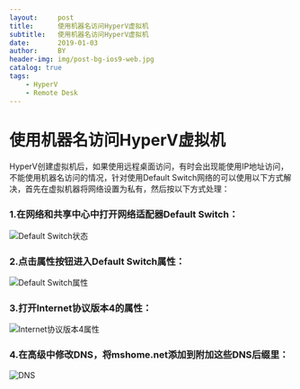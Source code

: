 ```yaml
---
layout:     post
title:      使用机器名访问HyperV虚拟机
subtitle:   使用机器名访问HyperV虚拟机
date:       2019-01-03
author:     BY
header-img: img/post-bg-ios9-web.jpg
catalog: true
tags:
    - HyperV
    - Remote Desk
---
```

# 使用机器名访问HyperV虚拟机
HyperV创建虚拟机后，如果使用远程桌面访问，有时会出现能使用IP地址访问，不能使用机器名访问的情况，针对使用Default Switch网络的可以使用以下方式解决，首先在虚拟机器将网络设置为私有，然后按以下方式处理：

### 1.在网络和共享中心中打开网络适配器Default Switch：
![Default Switch状态](https://fm9t.github.io/img/blogimg/20190103001.jpg)

### 2.点击属性按钮进入Default Switch属性：
![Default Switch属性](https://fm9t.github.io/img/blogimg/20190103002.jpg)

### 3.打开Internet协议版本4的属性：
![Internet协议版本4属性](https://fm9t.github.io/img/blogimg/20190103003.jpg)

### 4.在高级中修改DNS，将mshome.net添加到附加这些DNS后缀里：
![DNS](https://fm9t.github.io/img/blogimg/20190103004.jpg)